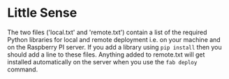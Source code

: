# Little Sense
The two files ('local.txt' and 'remote.txt') contain a list of the required Python libraries for local and remote deployment i.e. on your machine and on the Raspberry PI server. If you add a library using `pip install` then you should add a line to these files. Anything added to remote.txt will get installed automatically on the server when you use the `fab deploy` command.